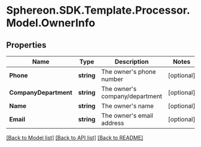 # Sphereon.SDK.Template.Processor.Model.OwnerInfo
## Properties

Name | Type | Description | Notes
------------ | ------------- | ------------- | -------------
**Phone** | **string** | The owner&#39;s phone number | [optional] 
**CompanyDepartment** | **string** | The owner&#39;s company/department | [optional] 
**Name** | **string** | The owner&#39;s name | [optional] 
**Email** | **string** | The owner&#39;s email address | [optional] 

[[Back to Model list]](../README.md#documentation-for-models) [[Back to API list]](../README.md#documentation-for-api-endpoints) [[Back to README]](../README.md)

